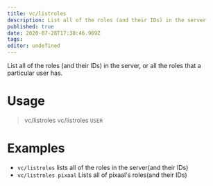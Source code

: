 ```yaml
---
title: vc/listroles
description: List all of the roles (and their IDs) in the server
published: true
date: 2020-07-28T17:38:46.969Z
tags: 
editor: undefined
---
```


List all of the roles (and their IDs) in the server, or all the roles that a particular user has.


# Usage

>vc/listroles
vc/listroles `USER`

# Examples

- `vc/listroles`
 lists all of the roles in the server(and their IDs)
- `vc/listroles pixaal`
Lists all of pixaal's roles(and their IDs)

